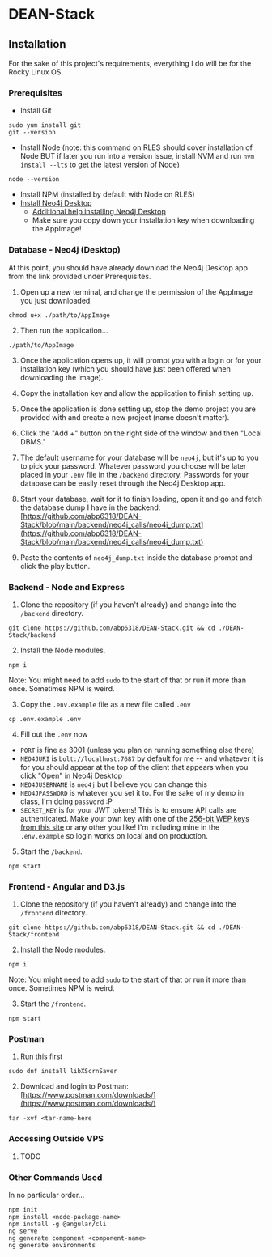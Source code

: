 # DEAN-Stack

## Installation

For the sake of this project's requirements, everything I do will be for the Rocky Linux OS.

### Prerequisites
- Install Git
```
sudo yum install git
git --version
```
- Install Node (note: this command on RLES should cover installation of Node BUT if later you run into a version issue, install NVM and run `nvm install --lts` to get the latest version of Node)
```
node --version
```
- Install NPM (installed by default with Node on RLES)
- [Install Neo4j Desktop](https://neo4j.com/download-center/#desktop)
  - [Additional help installing Neo4j Desktop](https://neo4j.com/docs/desktop-manual/current/installation/download-installation/)
  - Make sure you copy down your installation key when downloading the AppImage!

### Database - Neo4j (Desktop)
At this point, you should have already download the Neo4j Desktop app from the link provided under Prerequisites. 

1. Open up a new terminal, and change the permission of the AppImage you just downloaded.
```
chmod u+x ./path/to/AppImage
```

2. Then run the application...
```
./path/to/AppImage
```

3. Once the application opens up, it will prompt you with a login or for your installation key (which you should have just been offered when downloading the image).

4. Copy the installation key and allow the application to finish setting up.

5. Once the application is done setting up, stop the demo project you are provided with and create a new project (name doesn't matter).

6. Click the "Add +" button on the right side of the window and then "Local DBMS."

7. The default username for your database will be `neo4j`, but it's up to you to pick your password. Whatever password you choose will be later placed in your `.env` file in the `/backend` directory. Passwords for your database can be easily reset through the Neo4j Desktop app.

8. Start your database, wait for it to finish loading, open it and go and fetch the database dump I have in the backend: [https://github.com/abp6318/DEAN-Stack/blob/main/backend/neo4j_calls/neo4j_dump.txt](https://github.com/abp6318/DEAN-Stack/blob/main/backend/neo4j_calls/neo4j_dump.txt)

9. Paste the contents of `neo4j_dump.txt` inside the database prompt and click the play button.


### Backend - Node and Express
1. Clone the repository (if you haven't already) and change into the `/backend` directory.
```
git clone https://github.com/abp6318/DEAN-Stack.git && cd ./DEAN-Stack/backend
```

2. Install the Node modules.
```
npm i
```
Note: You might need to add `sudo` to the start of that or run it more than once. Sometimes NPM is weird.

3. Copy the `.env.example` file as a new file called `.env`
```
cp .env.example .env
```

4. Fill out the `.env` now
  - `PORT` is fine as 3001 (unless you plan on running something else there)
  - `NEO4JURI` is `bolt://localhost:7687` by default for me -- and whatever it is for you should appear at the top of the client that appears when you click "Open" in Neo4j Desktop
  - `NEO4JUSERNAME` is `neo4j` but I believe you can change this
  - `NEO4JPASSWORD` is whatever you set it to. For the sake of my demo in class, I'm doing `password` :P
  - `SECRET_KEY` is for your JWT tokens! This is to ensure API calls are authenticated. Make your own key with one of the [256-bit WEP keys from this site](https://randomkeygen.com/) or any other you like! I'm including mine in the `.env.example` so login works on local and on production.

5. Start the `/backend`.
```
npm start
```


### Frontend - Angular and D3.js
1. Clone the repository (if you haven't already) and change into the `/frontend` directory.
```
git clone https://github.com/abp6318/DEAN-Stack.git && cd ./DEAN-Stack/frontend
```

2. Install the Node modules.
```
npm i
```
Note: You might need to add `sudo` to the start of that or run it more than once. Sometimes NPM is weird.

3. Start the `/frontend`.
```
npm start
```


### Postman
1. Run this first
```
sudo dnf install libXScrnSaver
```

2. Download and login to Postman: [https://www.postman.com/downloads/](https://www.postman.com/downloads/)
```
tar -xvf <tar-name-here
```

### Accessing Outside VPS
1. TODO


### Other Commands Used
In no particular order...
```
npm init
npm install <node-package-name>
npm install -g @angular/cli
ng serve
ng generate component <component-name>
ng generate environments
```


